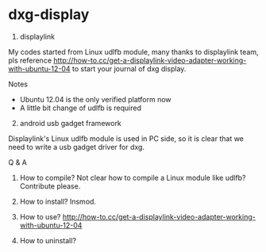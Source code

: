 # dxg-display

01. displaylink

My codes started from Linux udlfb module, many thanks to displaylink team, pls reference http://how-to.cc/get-a-displaylink-video-adapter-working-with-ubuntu-12-04 to start your journal of dxg display.

Notes
- Ubuntu 12.04 is the only verified platform now
- A little bit change of udlfb is required

02. android usb gadget framework

Displaylink's Linux udlfb module is used in PC side, so it is clear that we need to write a usb gadget driver for dxg.

Q & A
1. How to compile?
Not clear how to compile a Linux module like udlfb? Contribute please.

2. How to install?
Insmod.

3. How to use?
http://how-to.cc/get-a-displaylink-video-adapter-working-with-ubuntu-12-04

4. How to uninstall?
